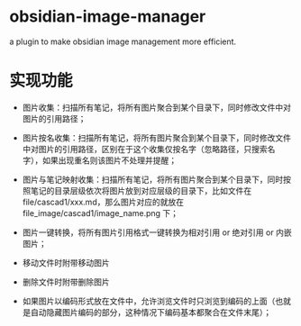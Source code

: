 # obsidian-image-manager
a plugin to make obsidian image management more efficient.

# 实现功能

- 图片收集：扫描所有笔记，将所有图片聚合到某个目录下，同时修改文件中对图片的引用路径；
- 图片按名收集：扫描所有笔记，将所有图片聚合到某个目录下，同时修改文件中对图片的引用路径，区别在于这个收集仅按名字（忽略路径，只搜索名字），如果出现重名则该图片不处理并提醒；
- 图片与笔记映射收集：扫描所有笔记，将所有图片聚合到某个目录下，同时按照笔记的目录层级依次将图片放到对应层级的目录下，比如文件在 file/cascad1/xxx.md，那么图片对应的就放在 file_image/cascad1/image_name.png 下；
- 图片一键转换，将所有图片引用格式一键转换为相对引用 or 绝对引用 or 内嵌图片；

- 移动文件时附带移动图片
- 删除文件时附带删除图片

- 如果图片以编码形式放在文件中，允许浏览文件时只浏览到编码的上面（也就是自动隐藏图片编码的部分，这种情况下编码基本都聚合在文件末尾）；
